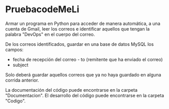 # PruebacodeMeLi

Armar un programa en Python para acceder de manera automática, a una cuenta de Gmail, leer los correos e identificar aquellos que tengan la palabra "DevOps" en el cuerpo del correo. 

De los correos identificados, guardar en una base de datos MySQL los campos: 

- fecha de recepción del correo 
- to (remitente que ha enviado el correo) 
- subject 
   
Solo deberá guardar aquellos correos que ya no haya guardado en alguna corrida anterior. 

La documentación del código puede encontrarse en la carpeta "Documentacion". 
El desarrollo del código puede encontrarse en la carpeta "Codigo".
